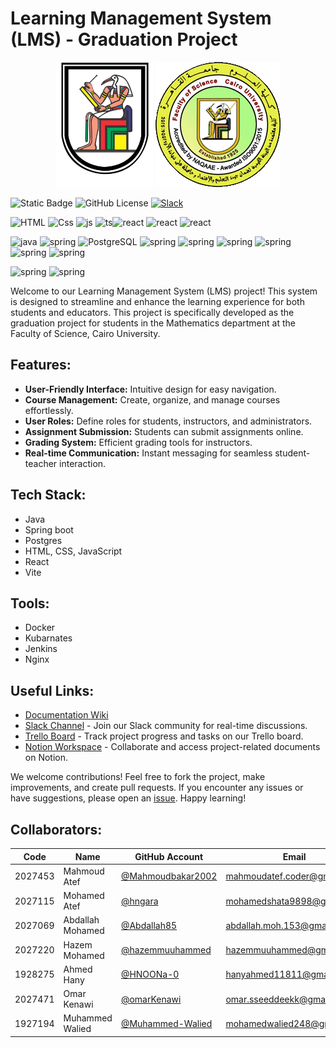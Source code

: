 # Learning Management System (LMS) - Graduation Project

<div align="center">
  <img src="profile/images/Cairo_University_Crest.png" alt="Image 1" width="156" height="200"/>
  <img src="profile/images/sci-cu.png" alt="Image 2" width="200" height="200"/>
</div>

![Static Badge](https://img.shields.io/badge/CU-SCI-blue) ![GitHub License](https://img.shields.io/github/license/gp-lms-sci-cu-24/.github) [![Slack](https://img.shields.io/badge/Slack-4A154B?style=for-the-badge&logo=slack&logoColor=white)](https://www.notion.so/Graduation-Project-cf2b59c49c5447829e59cc5e111964ac?pvs=4)

![HTML](https://img.shields.io/badge/HTML-239120?style=for-the-badge&logo=html5&logoColor=white) ![Css](https://img.shields.io/badge/CSS3-1572B6?style=for-the-badge&logo=css3&logoColor=white) ![js](https://img.shields.io/badge/JavaScript-323330?style=for-the-badge&logo=javascript&logoColor=F7DF1E) ![ts](https://img.shields.io/badge/TypeScript-007ACC?style=for-the-badge&logo=typescript&logoColor=white)![react](https://img.shields.io/badge/React-20232A?style=for-the-badge&logo=react&logoColor=61DAFB) ![react](https://img.shields.io/badge/Bootstrap-563D7C?style=for-the-badge&logo=bootstrap&logoColor=white) ![react](https://img.shields.io/badge/Redux-593D88?style=for-the-badge&logo=redux&logoColor=white)


![java](https://img.shields.io/badge/Java-ED8B00?style=for-the-badge&logo=openjdk&logoColor=white) ![spring](https://img.shields.io/badge/Spring-6DB33F?style=for-the-badge&logo=spring&logoColor=white) ![PostgreSQL](https://img.shields.io/badge/PostgreSQL-316192?style=for-the-badge&logo=postgresql&logoColor=white) ![spring](https://img.shields.io/badge/Microsoft_Azure-0089D6?style=for-the-badge&logo=microsoft-azure&logoColor=white) ![spring](https://img.shields.io/badge/json%20web%20tokens-323330?style=for-the-badge&logo=json-web-tokens&logoColor=pink) ![spring](https://img.shields.io/badge/redis-%23DD0031.svg?&style=for-the-badge&logo=redis&logoColor=white) ![spring](https://img.shields.io/badge/Spring_Security-6DB33F?style=for-the-badge&logo=Spring-Security&logoColor=white)
![spring](https://img.shields.io/badge/GIT-E44C30?style=for-the-badge&logo=git&logoColor=white) ![spring](https://img.shields.io/badge/Jenkins-D24939?style=for-the-badge&logo=Jenkins&logoColor=white)

![spring](https://img.shields.io/badge/Google%20Analytics-E37400?style=for-the-badge&logo=google%20analytics&logoColor=white) ![spring](https://img.shields.io/badge/Trello-0052CC?style=for-the-badge&logo=trello&logoColor=white)


Welcome to our Learning Management System (LMS) project! This system is designed to streamline and enhance the learning experience for both students and educators. This project is specifically developed as the graduation project for students in the Mathematics department at the Faculty of Science, Cairo University.

## Features:

- **User-Friendly Interface:** Intuitive design for easy navigation.
- **Course Management:** Create, organize, and manage courses effortlessly.
- **User Roles:** Define roles for students, instructors, and administrators.
- **Assignment Submission:** Students can submit assignments online.
- **Grading System:** Efficient grading tools for instructors.
- **Real-time Communication:** Instant messaging for seamless student-teacher interaction.

## Tech Stack:

- Java
- Spring boot
- Postgres
- HTML, CSS, JavaScript
- React
- Vite

## Tools:

- Docker
- Kubarnates
- Jenkins
- Nginx

## Useful Links:

- [Documentation Wiki](https://github.com/gp-lms-sci-cu-24/wiki)
- [Slack Channel](https://www.notion.so/Graduation-Project-cf2b59c49c5447829e59cc5e111964ac?pvs=4) - Join our Slack community for real-time discussions.
- [Trello Board](https://trello.com/w/graduationprojectlms) - Track project progress and tasks on our Trello board.
- [Notion Workspace](https://www.notion.so/Graduation-Project-cf2b59c49c5447829e59cc5e111964ac?pvs=4) - Collaborate and access project-related documents on Notion.

We welcome contributions! Feel free to fork the project, make improvements, and create pull requests. If you encounter any issues or have suggestions, please open an [issue](https://github.com/gp-lms-sci-cu-24/issues). Happy learning!

## Collaborators:
| Code          | Name          | GitHub Account     | Email                   |
| ------------- | ------------- | ----------------------- |  ----------------------- |
| 2027453          | Mahmoud Atef|  [@Mahmoudbakar2002](https://github.com/Mahmoudbakar2002)    | mahmoudatef.coder@gmail.com    |
| 2027115          | Mohamed Atef |   [@hngara](https://github.com/hngara) | mohamedshata9898@gmail.com  |
| 2027069          | Abdallah Mohamed| [@Abdallah85](https://github.com/Abdallah85)  | abdallah.moh.153@gmail.com |
| 2027220          | Hazem Mohamed| [@hazemmuuhammed](https://github.com/hazemmuuhammed)  | hazemmuuhammed@gmail.com |
| 1928275          | Ahmed Hany | [@HNOONa-0](https://github.com/HNOONa-0)  | hanyahmed11811@gmail.com |
| 2027471          | Omar Kenawi | [@omarKenawi](https://github.com/omarKenawi)  | omar.sseeddeekk@gmail.com |
| 1927194          | Muhammed Walied | [@Muhammed-Walied](https://github.com/Muhammed-Walied)  | mohamedwalied248@gmail.com |

